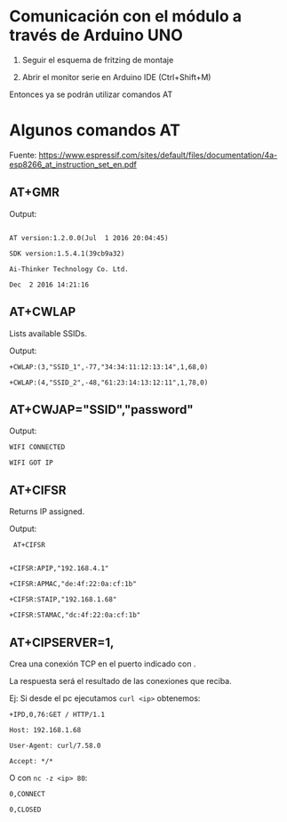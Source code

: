 # Comunicación con el módulo a través de Arduino UNO

1) Seguir el esquema de fritzing de montaje

2) Abrir el monitor serie en Arduino IDE (Ctrl+Shift+M)

Entonces ya se podrán utilizar comandos AT

# Algunos comandos AT

Fuente: https://www.espressif.com/sites/default/files/documentation/4a-esp8266_at_instruction_set_en.pdf


## AT+GMR

Output:

```

AT version:1.2.0.0(Jul  1 2016 20:04:45)

SDK version:1.5.4.1(39cb9a32)

Ai-Thinker Technology Co. Ltd.

Dec  2 2016 14:21:16

```

## AT+CWLAP

Lists available SSIDs.

Output:

```
+CWLAP:(3,"SSID_1",-77,"34:34:11:12:13:14",1,68,0)

+CWLAP:(4,"SSID_2",-48,"61:23:14:13:12:11",1,78,0)

```

## AT+CWJAP="SSID","password"


Output:

```
WIFI CONNECTED

WIFI GOT IP
```

## AT+CIFSR

Returns IP assigned.

Output:

```
 AT+CIFSR


+CIFSR:APIP,"192.168.4.1"

+CIFSR:APMAC,"de:4f:22:0a:cf:1b"

+CIFSR:STAIP,"192.168.1.68"

+CIFSR:STAMAC,"dc:4f:22:0a:cf:1b"
```



## AT+CIPSERVER=1,<port>

Crea una conexión TCP en el puerto indicado con <port>.

La respuesta será el resultado de las conexiones que reciba.

Ej: Si desde el pc ejecutamos `curl <ip>` obtenemos:

```
+IPD,0,76:GET / HTTP/1.1

Host: 192.168.1.68

User-Agent: curl/7.58.0

Accept: */*
```

O con `nc -z <ip> 80`:

```
0,CONNECT

0,CLOSED
```

